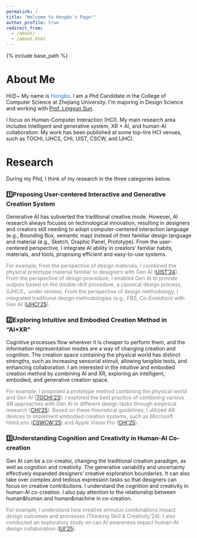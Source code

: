 ```yaml
---
permalink: /
title: "Welcome to Hongbo's Page!"
author_profile: true
redirect_from:
  - /about/
  - /about.html
---
```


{% include base_path %}

# About Me

Hi😊~ My name is <span style="color:#1a73e8">Hongbo</span>. I am a Phd Candidate in the College of Computer Science at Zhejiang University. I'm majoring in Design Science and working with [Prof. Lingyun Sun](https://scholar.google.com/citations?user=zzW8d-wAAAAJ&hl=en&oi=ao).
 <!-- at the [International Design Institude (IDI)](http://www.idi.zju.edu.cn) of Zhejiang University.  -->
 I focus on Human-Computer Interaction (HCI). My main research area includes intelligent and generative system, XR + AI, and human-AI collaboration. My work has been published at some top-tire HCI venues, such as TOCHI, IJHCS, CHI, UIST, CSCW, and IJHCI.


<!-- <div class="separate-section common-paragraph"></div> -->
<!-- 
# RESEARCH<a id="Education"></a>

<!-- I work on intuitive human-computer interaction & iteractive Human-AI co-creation. -->
<!-- 
**Intuitive Human-computer Interaction 👐**<br>
I explore natural and direct interaction modes, including gesture interaction, embodied interaction, and XR interaction. Aiming to improve the user experience, efficiency, and intuition through interaction mode innovation.

**Interactive Human-AI Co-creation 🤖**<br>
I explore the mechanism of Human-AI communication and cooperation. I focus on user-centered interacive AI system, investigating the role, cooperation mode, and contribution type of AI agent in co-creation process.

**Embodied & Generative System 👐 + 🤖**<br>
I also focuse on the combination of the two aforementioned directions. I integrate intuitive interaction with GenAI in creative work for efficiency enhancement and creativity support, such as "AR + GenAI" and "TUI + GenAI". -->
 <!-- --> 

<!-- 
**Zhejiang University**<br>
M.S. in Industrial Design Engineering, School of Software Technology<br>
Advisor: Lingyun Sun<br>
09/2022 - Present

**Zhejiang University**<br>
B.Eng in Industrial Design, College of Computer Science and Technology<br>
09/2018 - 06/2022 -->


# Research


During my Phd, I think of my research in the three categories below.


### 1️⃣Proposing User-centered Interactive and Generative Creation System


Generative AI has subverted the traditional creative mode. However, AI research always focuses on technological innovation, resulting in designers and creators still needing to adopt computer-centered interaction language (e.g., Bounding Box, semantic map) instead of their familiar design language and material (e.g., Sketch, Graphic Panel, Prototype). From the user-centered perspective, I integrate AI ability in creators’ familiar habits, materials, and tools, proposing efficient and easy-to-use systems.

<span style="color:grey">For example, from the perspective of design materials, I combined the physical prototype material familiar to designers with Gen AI (<a href="https://doi.org/10.1145/3654777.3676399">UIST’24</a>). From the perspective of design procedure, I enabled Gen AI to provide outputs based on the double-drill procedure, a classical design process, (IJHCS，under review). From the perspective of design methodology, I integrated traditional design methodologies (e.g., FBS, Co-Evolution) with Gen AI (<a href="https://doi.org/10.1145/3654777.3676399">IJHCI’25</a>).</span>

<div class="separate-section common-paragraph"></div>

### 2️⃣Exploring Intuitive and Embodied Creation Method in “AI+XR” 

Cognitive processes flow wherever it is cheaper to perform them, and the information representation modes are a way of changing creation and cognition. The creation space containing the physical world has distinct strengths, such as increasing sensorial stimuli, allowing tangible tests, and enhancing collaboration. I am interested in the intuitive and embodied creation method by combining AI and XR, exploring an intelligent, embodied, and generative creation space.

<span style="color:grey">For example, I proposed a prototype method combining the physical world and Gen AI (<a href="https://doi.org/10.1145/3689433">TOCHI'23</a>). I explored the best practice of combining various AR approaches with Gen AI in different design tasks through empirical research (<a href="https://doi.org/10.1145/3706598.3713528">CHI'25</a>). Based on these theoretical guidelines, I utilized AR devices to implement embodied creation systems, such as Microsoft HoloLens (<a href="https://doi.org/10.1145/3710979">CSWCW'25</a>) and Apple Vision Pro (<a href="https://doi.org/10.1145/3706598.3713686">CHI'25</a>).</span>



<div class="separate-section common-paragraph"></div>

### 3️⃣Understanding Cognition and Creativity in Human-AI Co-creation

Gen AI can be a co-creator, changing the traditional creation paradigm, as well as cognition and creativity. The generative variability and uncertainty effectively expanded designers’ creative exploration boundaries. It can also take over complex and tedious expression tasks so that designers can focus on creative contributions. I understand the cognition and creativity in human-AI co-creation. I also pay attention to the relationship between human&human and human&machine in co-creation.

<span style="color:grey">For example, I understand how creative stimulus combinations impact design outcomes and processes (Thinking Skill & Creativity’24). I also conducted an exploratory study on can AI awareness impact human-AI design collaboration (<a href="https://doi.org/10.1145/3708359.3712162">IUI'25</a>).</span>


